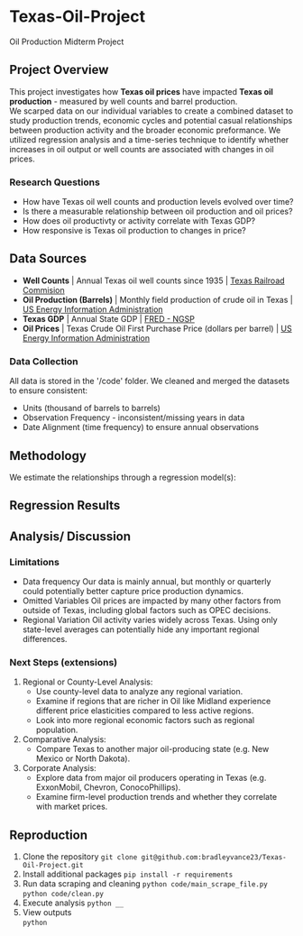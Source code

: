 # Texas-Oil-Project
Oil Production Midterm Project

## Project Overview
This project investigates how **Texas oil prices** have impacted **Texas oil production** - measured by well counts and barrel production.  
We scarped data on our individual variables to create a combined dataset to study production trends, economic cycles and potential casual relationships between production activity and the broader economic preformance. 
We utilized regression analysis and a time-series technique to identify whether increases in oil output or well counts are associated with changes in oil prices.

### Research Questions
* How have Texas oil well counts and production levels evolved over time? 
* Is there a measurable relationship between oil production and oil prices?
* How does oil productivty or activity correlate with Texas GDP?  
* How responsive is Texas oil production to changes in price? 

## Data Sources
- **Well Counts** | Annual Texas oil well counts since 1935 | [Texas Railroad Commision](https://www.rrc.texas.gov/oil-and-gas/research-and-statistics/production-data/historical-production-data/crude-oil-production-and-well-counts-since-1935/)
- **Oil Production (Barrels)** | Monthly field production of crude oil in Texas | [US Energy Information Administration](https://www.eia.gov/dnav/pet/hist/LeafHandler.ashx?n=PET&s=MCRFPTX2&f=M)
- **Texas GDP** | Annual State GDP | [FRED - NGSP](https://fred.stlouisfed.org/graph/?g=hz8p)
- **Oil Prices** | Texas Crude Oil First Purchase Price (dollars per barrel) | [US Energy Information Administration](https://www.eia.gov/dnav/pet/hist/LeafHandler.ashx?n=PET&s=F003048__3&f=M)    
### Data Collection 
All data is stored in the '/code' folder. We cleaned and merged the datasets to ensure consistent:
- Units (thousand of barrels to barrels)
- Observation Frequency - inconsistent/missing years in data
- Date Alignment (time frequency) to ensure annual observations

## Methodology
We estimate the relationships through a regression model(s):

## Regression Results 

## Analysis/ Discussion

### Limitations 
- Data frequency 
Our data is mainly annual, but monthly or quarterly could potentially better capture price production dynamics.
-  Omitted Variables
Oil prices are impacted by many other factors from outside of Texas, including global factors such as OPEC decisions.
- Regional Variation 
Oil activity varies widely across Texas. Using only state-level averages can potentially hide any important regional differences. 

### Next Steps (extensions)
1. Regional or County-Level Analysis:
    - Use county-level data to analyze any regional variation.
    - Examine if regions that are richer in Oil like Midland experience different price elasticities compared to less active regions. 
    - Look into more regional economic factors such as regional population.
2. Comparative Analysis:
    - Compare Texas to another major oil-producing state (e.g. New Mexico or North Dakota).
3. Corporate Analysis:
    - Explore data from major oil producers operating in Texas (e.g. ExxonMobil, Chevron, ConocoPhillips).
    - Examine firm-level production trends and whether they correlate with market prices.

## Reproduction
1. Clone the repository 
`git clone git@github.com:bradleyvance23/Texas-Oil-Project.git`
2. Install additional packages 
`pip install -r requirements`
3. Run data scraping and cleaning
`python code/main_scrape_file.py`
`python code/clean.py`
4. Execute analysis 
`python __`
5. View outputs  
`python`
